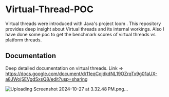 # Virtual-Thread-POC
Virtual threads were introduced with Java's project loom . This repository provides deep insight about Virtual threads and its internal workings. Also I have done some poc to get the benchmark scores of virtual threads vs platform threads.


## Documentation 
Deep detailed documentation on virtual threads.
Link => https://docs.google.com/document/d/11eqCqjdkdNL19OZrqTx9g01aUX-a8JWojSEVgdSxsQ8/edit?usp=sharing

![Uploading Screenshot 2024-10-27 at 3.32.48 PM.png…]()
